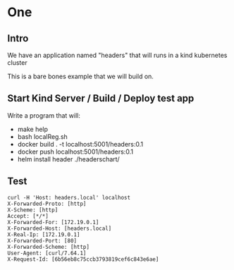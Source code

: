 # One

## Intro

We have an application named "headers"
that will runs in a kind kubernetes cluster

This is a bare bones example that we will build on.

## Start Kind Server / Build / Deploy test app

Write a program that will:

- make help
- bash localReg.sh
- docker build . -t localhost:5001/headers:0.1
- docker push localhost:5001/headers:0.1
- helm install header ./headerschart/


## Test
```
curl -H 'Host: headers.local' localhost
X-Forwarded-Proto: [http]
X-Scheme: [http]
Accept: [*/*]
X-Forwarded-For: [172.19.0.1]
X-Forwarded-Host: [headers.local]
X-Real-Ip: [172.19.0.1]
X-Forwarded-Port: [80]
X-Forwarded-Scheme: [http]
User-Agent: [curl/7.64.1]
X-Request-Id: [6b56eb8c75ccb3793819cef6c843e6ae]
```
